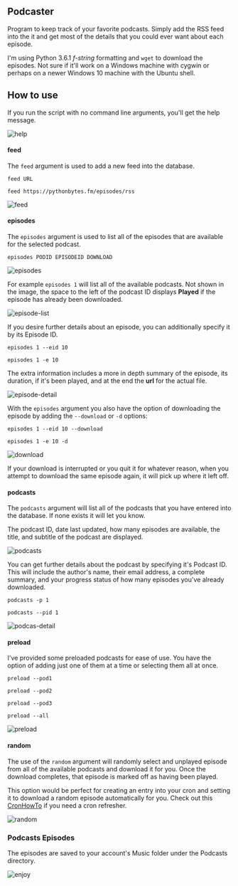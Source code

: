 Podcaster
--
Program to keep track of your favorite podcasts. Simply add the RSS feed into the it and get most of the details that you could ever want about each episode.

I'm using Python 3.6.1 *f-string* formatting and `wget` to download the episodes. Not sure if it'll work on a Windows machine with cygwin or perhaps on a newer Windows 10 machine with the Ubuntu shell.
## How to use
If you run the script with no command line arguments, you'll get the help message.

![help](img/help.png)


#### feed
The `feed` argument is used to add a new feed into the database.

`feed URL`

`feed https://pythonbytes.fm/episodes/rss`

![feed](img/feed.png)

#### episodes
The `episodes` argument is used to list all of the episodes that are available for the selected podcast.

`episodes PODID EPISODEID DOWNLOAD`

![episodes](img/episodes.png)

For example `episodes 1` will list all of the available podcasts. Not shown in the image, the space to the left of the podcast ID displays **Played** if the episode has already been downloaded.

![episode-list](img/episodes_list.png)

If you desire further details about an episode, you can additionally specify it by its Episode ID.

`episodes 1 --eid 10 `

`episodes 1 -e 10`

The extra information includes a more in depth summary of the episode, its duration, if it's been played, and at the end the **url** for the actual file.

![episode-detail](img/episode_detail.png)

With the `episodes` argument you also have the option of downloading the episode by adding the `--download` or `-d` options:

`episodes 1 --eid 10 --download`

`episodes 1 -e 10 -d`

![download](img/download.png)

If your download is interrupted or you quit it for whatever reason, when you attempt to download the same episode again, it will pick up where it left off.

#### podcasts
The `podcasts` argument will list all of the podcasts that you have entered into the database. If none exists it will let you know.

The podcast ID, date last updated, how many episodes are available, the title, and subtitle of the podcast are displayed.

![podcasts](img/podcasts.png)

You can get further details about the podcast by specifying it's Podcast ID. This will include the author's name, their email address, a complete summary, and your progress status of how many episodes you've already downloaded.

`podcasts -p 1`

`podcasts --pid 1`

![podcas-detail](img/podcast_detail.png)

#### preload
I've provided some preloaded podcasts for ease of use. You have the option of adding just one of them at a time or selecting them all at once.

`preload --pod1`

`preload --pod2`

`preload --pod3`

`preload --all`

![preload](img/preload.png)

#### random
The use of the `random` argument will randomly select and unplayed episode from all of the available podcasts and download it for you. Once the download completes, that episode is marked off as having been played.

This option would be perfect for creating an entry into your cron and setting it to download a random episode automatically for you. Check out this [CronHowTo](https://help.ubuntu.com/community/CronHowto) if you need a cron refresher.

![random](img/random.png)

### Podcasts Episodes
The episodes are saved to your account's Music folder under the Podcasts directory.

![enjoy](img/enjoy.png)
